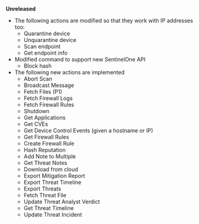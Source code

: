 **Unreleased**
* The following actions are modified so that they work with IP addresses too:  
    * Quarantine device
    * Unquarantine device
    * Scan endpoint
    * Get endpoint info
* Modified command to support new SentinelOne API
    * Block hash
* The following new actions are implemented
    * Abort Scan
    * Broadcast Message
    * Fetch Files (P1)
    * Fetch Firewall Logs
    * Fetch Firewall Rules
    * Shutdown
    * Get Applications
    * Get CVEs
    * Get Device Control Events (given a hostname or IP)
    * Get Firewall Rules
    * Create Firewall Rule
    * Hash Reputation
    * Add Note to Multiple
    * Get Threat Notes
    * Download from cloud
    * Export Mitigation Report
    * Export Threat Timeline
    * Export Threats
    * Fetch Threat File
    * Update Threat Analyst Verdict
    * Get Threat Timeline
    * Update Threat Incident